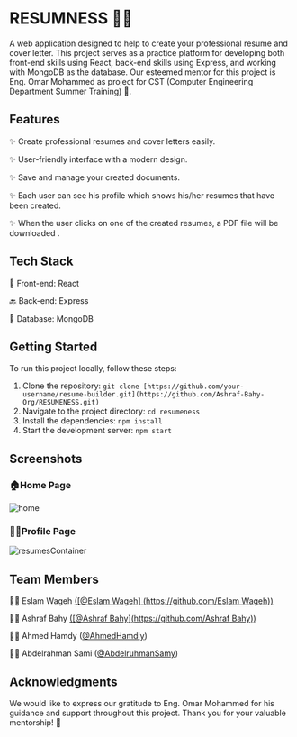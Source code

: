 
# RESUMNESS 📄📝
A web application designed to help to create your professional resume and cover letter. This project serves as a practice platform for developing both front-end skills using React, back-end skills using Express, and working with MongoDB as the database. Our esteemed mentor for this project is Eng. Omar Mohammed as project for CST (Computer Engineering Department Summer Training) 🌟.

## Features
✨ Create professional resumes and cover letters easily.

✨ User-friendly interface with a modern design.

✨ Save and manage your created documents.

✨ Each user can see his profile which shows his/her resumes that have been created.

✨ When the user clicks on one of the created resumes, a PDF file will be downloaded . 

## Tech Stack

🚀 Front-end: React

🔙 Back-end: Express

💾 Database: MongoDB

## Getting Started

To run this project locally, follow these steps:

1. Clone the repository: `git clone [https://github.com/your-username/resume-builder.git](https://github.com/Ashraf-Bahy-Org/RESUMENESS.git)`
2. Navigate to the project directory: `cd resumeness`
3. Install the dependencies: `npm install`
4. Start the development server: `npm start`

## Screenshots

### 🏠Home Page

![home](https://github.com/Ashraf-Bahy-Org/RESUMENESS/assets/111378492/d495362a-d74c-4ff0-bb7e-e100d3613170)


### 🙋‍♂️Profile Page

![resumesContainer](https://github.com/Ashraf-Bahy-Org/RESUMENESS/assets/111378492/2e739f7c-e4d3-4797-b713-051968772558)


## Team Members

👨‍💻 Eslam Wageh [([@Eslam Wageh] (https://github.com/Eslam Wageh))](https://github.com/eslamwageh)

👨‍💻 Ashraf Bahy [([@Ashraf Bahy](https://github.com/Ashraf Bahy))](https://github.com/Ashraf-Bahy)

👨‍💻 Ahmed Hamdy ([@AhmedHamdiy](https://github.com/AhmedHamdiy))

👨‍💻 Abdelrahman Sami ([@AbdelruhmanSamy](https://github.com/AbdelruhmanSamy))

## Acknowledgments

We would like to express our gratitude to Eng. Omar Mohammed for his guidance and support throughout this project. Thank you for your valuable mentorship! 🙏
